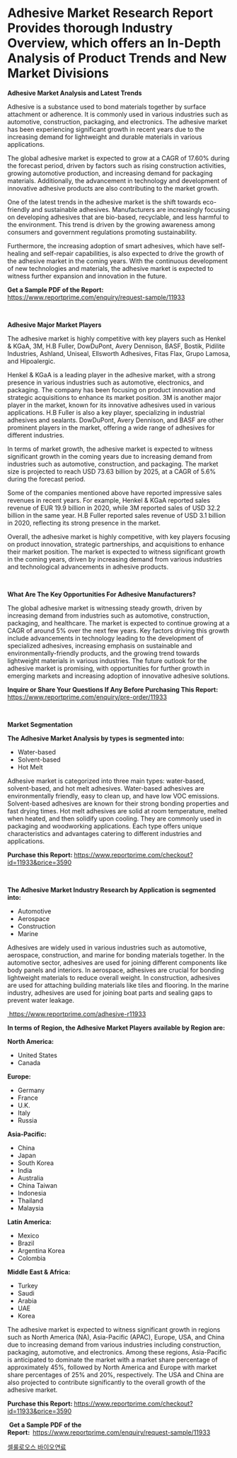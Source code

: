 <p><h1>Adhesive Market Research Report Provides thorough Industry Overview, which offers an In-Depth Analysis of Product Trends and New Market Divisions</h1></p><p><strong>Adhesive Market Analysis and Latest Trends</strong></p>
<p><p>Adhesive is a substance used to bond materials together by surface attachment or adherence. It is commonly used in various industries such as automotive, construction, packaging, and electronics. The adhesive market has been experiencing significant growth in recent years due to the increasing demand for lightweight and durable materials in various applications.</p><p>The global adhesive market is expected to grow at a CAGR of 17.60% during the forecast period, driven by factors such as rising construction activities, growing automotive production, and increasing demand for packaging materials. Additionally, the advancement in technology and development of innovative adhesive products are also contributing to the market growth.</p><p>One of the latest trends in the adhesive market is the shift towards eco-friendly and sustainable adhesives. Manufacturers are increasingly focusing on developing adhesives that are bio-based, recyclable, and less harmful to the environment. This trend is driven by the growing awareness among consumers and government regulations promoting sustainability.</p><p>Furthermore, the increasing adoption of smart adhesives, which have self-healing and self-repair capabilities, is also expected to drive the growth of the adhesive market in the coming years. With the continuous development of new technologies and materials, the adhesive market is expected to witness further expansion and innovation in the future.</p></p>
<p><strong>Get a Sample PDF of the Report:&nbsp;</strong> <a href="https://www.reportprime.com/enquiry/request-sample/11933">https://www.reportprime.com/enquiry/request-sample/11933</a></p>
<p>&nbsp;</p>
<p><strong>Adhesive Major Market Players</strong></p>
<p><p>The adhesive market is highly competitive with key players such as Henkel & KGaA, 3M, H.B Fuller, DowDuPont, Avery Dennison, BASF, Bostik, Pidilite Industries, Ashland, Uniseal, Ellsworth Adhesives, Fitas Flax, Grupo Lamosa, and Hipoalergic. </p><p>Henkel & KGaA is a leading player in the adhesive market, with a strong presence in various industries such as automotive, electronics, and packaging. The company has been focusing on product innovation and strategic acquisitions to enhance its market position. 3M is another major player in the market, known for its innovative adhesives used in various applications. H.B Fuller is also a key player, specializing in industrial adhesives and sealants. DowDuPont, Avery Dennison, and BASF are other prominent players in the market, offering a wide range of adhesives for different industries.</p><p>In terms of market growth, the adhesive market is expected to witness significant growth in the coming years due to increasing demand from industries such as automotive, construction, and packaging. The market size is projected to reach USD 73.63 billion by 2025, at a CAGR of 5.6% during the forecast period.</p><p>Some of the companies mentioned above have reported impressive sales revenues in recent years. For example, Henkel & KGaA reported sales revenue of EUR 19.9 billion in 2020, while 3M reported sales of USD 32.2 billion in the same year. H.B Fuller reported sales revenue of USD 3.1 billion in 2020, reflecting its strong presence in the market. </p><p>Overall, the adhesive market is highly competitive, with key players focusing on product innovation, strategic partnerships, and acquisitions to enhance their market position. The market is expected to witness significant growth in the coming years, driven by increasing demand from various industries and technological advancements in adhesive products.</p></p>
<p>&nbsp;</p>
<p><strong>What Are The Key Opportunities For Adhesive Manufacturers?</strong></p>
<p><p>The global adhesive market is witnessing steady growth, driven by increasing demand from industries such as automotive, construction, packaging, and healthcare. The market is expected to continue growing at a CAGR of around 5% over the next few years. Key factors driving this growth include advancements in technology leading to the development of specialized adhesives, increasing emphasis on sustainable and environmentally-friendly products, and the growing trend towards lightweight materials in various industries. The future outlook for the adhesive market is promising, with opportunities for further growth in emerging markets and increasing adoption of innovative adhesive solutions.</p></p>
<p><strong>Inquire or Share Your Questions If Any Before Purchasing This Report:</strong> <a href="https://www.reportprime.com/enquiry/pre-order/11933">https://www.reportprime.com/enquiry/pre-order/11933</a></p>
<p>&nbsp;</p>
<p><strong>Market Segmentation</strong></p>
<p><strong>The Adhesive Market Analysis by types is segmented into:</strong></p>
<p><ul><li>Water-based</li><li>Solvent-based</li><li>Hot Melt</li></ul></p>
<p><p>Adhesive market is categorized into three main types: water-based, solvent-based, and hot melt adhesives. Water-based adhesives are environmentally friendly, easy to clean up, and have low VOC emissions. Solvent-based adhesives are known for their strong bonding properties and fast drying times. Hot melt adhesives are solid at room temperature, melted when heated, and then solidify upon cooling. They are commonly used in packaging and woodworking applications. Each type offers unique characteristics and advantages catering to different industries and applications.</p></p>
<p><strong>Purchase this Report:&nbsp;</strong><a href="https://www.reportprime.com/checkout?id=11933&price=3590">https://www.reportprime.com/checkout?id=11933&price=3590</a></p>
<p>&nbsp;</p>
<p><strong>The Adhesive Market Industry Research by Application is segmented into:</strong></p>
<p><ul><li>Automotive</li><li>Aerospace</li><li>Construction</li><li>Marine</li></ul></p>
<p><p>Adhesives are widely used in various industries such as automotive, aerospace, construction, and marine for bonding materials together. In the automotive sector, adhesives are used for joining different components like body panels and interiors. In aerospace, adhesives are crucial for bonding lightweight materials to reduce overall weight. In construction, adhesives are used for attaching building materials like tiles and flooring. In the marine industry, adhesives are used for joining boat parts and sealing gaps to prevent water leakage.</p></p>
<p><a href="https://www.reportprime.com/adhesive-r11933">&nbsp;https://www.reportprime.com/adhesive-r11933</a></p>
<p><strong>In terms of Region, the Adhesive Market Players available by Region are:</strong></p>
<p>
    <p> <strong> North America: </strong>
        <ul>
            <li>United States</li>
            <li>Canada</li>
        </ul>
        </p> 
    <p> <strong> Europe: </strong>
        <ul>
            <li>Germany</li>
            <li>France</li>
            <li>U.K.</li>
            <li>Italy</li>
            <li>Russia</li>
        </ul>
        </p> 
    <p> <strong> Asia-Pacific: </strong>
        <ul>
            <li>China</li>
            <li>Japan</li>
            <li>South Korea</li>
            <li>India</li>
            <li>Australia</li>
            <li>China Taiwan</li>
            <li>Indonesia</li>
            <li>Thailand</li>
            <li>Malaysia</li>
        </ul>
        </p> 
    <p> <strong> Latin America: </strong>
        <ul>
            <li>Mexico</li>
            <li>Brazil</li>
            <li>Argentina Korea</li>
            <li>Colombia</li>
        </ul>
        </p> 
    <p> <strong> Middle East & Africa: </strong>
        <ul>
            <li>Turkey</li>
            <li>Saudi</li>
            <li>Arabia</li>
            <li>UAE</li>
            <li>Korea</li>
        </ul>
    </p>
    </p>
<p><p>The adhesive market is expected to witness significant growth in regions such as North America (NA), Asia-Pacific (APAC), Europe, USA, and China due to increasing demand from various industries including construction, packaging, automotive, and electronics. Among these regions, Asia-Pacific is anticipated to dominate the market with a market share percentage of approximately 45%, followed by North America and Europe with market share percentages of 25% and 20%, respectively. The USA and China are also projected to contribute significantly to the overall growth of the adhesive market.</p></p>
<p><strong>Purchase this Report: </strong><a href="https://www.reportprime.com/checkout?id=11933&price=3590">https://www.reportprime.com/checkout?id=11933&price=3590</a></p>
<p>&nbsp;<strong>Get a Sample PDF of the Report:&nbsp;&nbsp;</strong><a href="https://www.reportprime.com/enquiry/request-sample/11933">https://www.reportprime.com/enquiry/request-sample/11933</a></p>
<p><strong></strong></p>
<p><p><a href="https://github.com/lzrvbyqzftro57/Market-Research-Report-List-2/blob/main/136035067215.md">셀룰로오스 바이오연료</a></p></p>